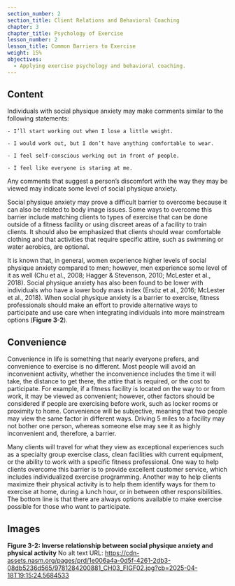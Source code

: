 ```yaml
---
section_number: 2
section_title: Client Relations and Behavioral Coaching
chapter: 3
chapter_title: Psychology of Exercise
lesson_number: 2
lesson_title: Common Barriers to Exercise
weight: 15%
objectives:
  - Applying exercise psychology and behavioral coaching.
---
```


## Content
Individuals with social physique anxiety may make comments similar to the following statements:

	- I’ll start working out when I lose a little weight.

	- I would work out, but I don’t have anything comfortable to wear.

	- I feel self-conscious working out in front of people.

	- I feel like everyone is staring at me.

Any comments that suggest a person’s discomfort with the way they may be viewed may indicate some level of social physique anxiety.

Social physique anxiety may prove a difficult barrier to overcome because it can also be related to body image issues. Some ways to overcome this barrier include matching clients to types of exercise that can be done outside of a fitness facility or using discreet areas of a facility to train clients. It should also be emphasized that clients should wear comfortable clothing and that activities that require specific attire, such as swimming or water aerobics, are optional.

It is known that, in general, women experience higher levels of social physique anxiety compared to men; however, men experience some level of it as well (Chu et al., 2008; Hagger & Stevenson, 2010; McLester et al., 2018). Social physique anxiety has also been found to be lower with individuals who have a lower body mass index (Ersöz et al., 2016; McLester et al., 2018). When social physique anxiety is a barrier to exercise, fitness professionals should make an effort to provide alternative ways to participate and use care when integrating individuals into more mainstream options (**Figure 3-2**).

## Convenience

Convenience in life is something that nearly everyone prefers, and convenience to exercise is no different. Most people will avoid an inconvenient activity, whether the inconvenience includes the time it will take, the distance to get there, the attire that is required, or the cost to participate. For example, if a fitness facility is located on the way to or from work, it may be viewed as convenient; however, other factors should be considered if people are exercising before work, such as locker rooms or proximity to home. Convenience will be subjective, meaning that two people may view the same factor in different ways. Driving 5 miles to a facility may not bother one person, whereas someone else may see it as highly inconvenient and, therefore, a barrier.

Many clients will travel for what they view as exceptional experiences such as a specialty group exercise class, clean facilities with current equipment, or the ability to work with a specific fitness professional. One way to help clients overcome this barrier is to provide excellent customer service, which includes individualized exercise programming. Another way to help clients maximize their physical activity is to help them identify ways for them to exercise at home, during a lunch hour, or in between other responsibilities. The bottom line is that there are always options available to make exercise possible for those who want to participate.

## Images

**Figure 3-2: Inverse relationship between social physique anxiety and physical activity**
No alt text
URL: https://cdn-assets.nasm.org/pages/prd/1e006a4a-0d5f-4261-2db3-08db5236d565/9781284200881_CH03_FIGF02.jpg?cb=2025-04-18T19:15:24.5684533